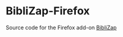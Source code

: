 # BibliZap-Firefox
Source code for the Firefox add-on [BibliZap](https://addons.mozilla.org/addon/biblizap/)
